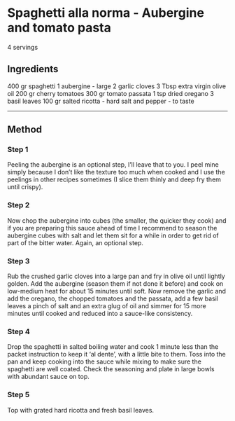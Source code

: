 # Spaghetti alla norma - Aubergine and tomato pasta

4 servings

## Ingredients

400 gr spaghetti
1 aubergine - large
2 garlic cloves
3 Tbsp extra virgin olive oil
200 gr cherry tomatoes
300 gr tomato passata
1 tsp dried oregano
3 basil leaves
100 gr salted ricotta - hard
salt and pepper - to taste

---

## Method

### Step 1

Peeling the aubergine is an optional step, I’ll leave that to you. I peel mine simply because I don’t like the texture too much when cooked and I use the peelings in other recipes sometimes (I slice them thinly and deep fry them until crispy).

### Step 2

Now chop the aubergine into cubes (the smaller, the quicker they cook) and if you are preparing this sauce ahead of time I recommend to season the aubergine cubes with salt and let them sit for a while in order to get rid of part of the bitter water. Again, an optional step.

### Step 3

Rub the crushed garlic cloves into a large pan and fry in olive oil until lightly golden. Add the aubergine (season them if not done it before) and cook on low-medium heat for about 15 minutes until soft. Now remove the garlic and add the oregano, the chopped tomatoes and the passata, add a few basil leaves a pinch of salt and an extra glug of oil and simmer for 15 more minutes until cooked and reduced into a sauce-like consistency.

### Step 4

Drop the spaghetti in salted boiling water and cook 1 minute less than the packet instruction to keep it ‘al dente’, with a little bite to them. Toss into the pan and keep cooking into the sauce while mixing to make sure the spaghetti are well coated. Check the seasoning and plate in large bowls with abundant sauce on top.

### Step 5

Top with grated hard ricotta and fresh basil leaves.